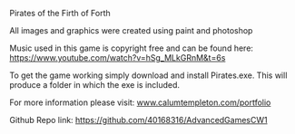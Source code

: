 Pirates of the Firth of Forth

All images and graphics were created using paint and photoshop

Music used in this game is copyright free and can be found here:
https://www.youtube.com/watch?v=hSg_MLkGRnM&t=6s

To get the game working simply download and install Pirates.exe. This will produce a folder in which the exe is included.

For more information please visit: 
www.calumtempleton.com/portfolio 

Github Repo link:
https://github.com/40168316/AdvancedGamesCW1